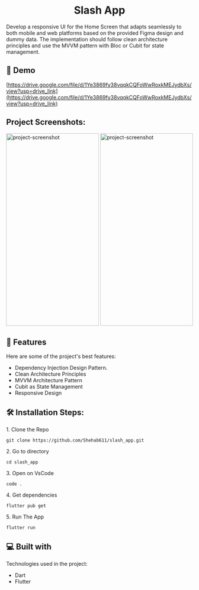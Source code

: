 <h1 align="center" id="title">Slash App</h1>

<p id="description">Develop a responsive UI for the Home Screen that adapts seamlessly to both mobile and web platforms based on the provided Figma design and dummy data. The implementation should follow clean architecture principles and use the MVVM pattern with Bloc or Cubit for state management.</p>

<h2>🚀 Demo</h2>

[https://drive.google.com/file/d/1Ye3869fy38vqqkCQFoWwRoxkMEJydbXs/view?usp=drive_link](https://drive.google.com/file/d/1Ye3869fy38vqqkCQFoWwRoxkMEJydbXs/view?usp=drive_link)

<h2>Project Screenshots:</h2>

<img src="https://github.com/Shehab611/slash_app/assets/77563526/6b62745d-e8b9-4c62-b13a-44030eb8e7ec" alt="project-screenshot" width="250" height="520/">
<img src="https://github.com/Shehab611/slash_app/assets/77563526/5165ed44-264a-4215-ba86-f2e94753c671" alt="project-screenshot" width="250" height="520/">


  
  
<h2>🧐 Features</h2>

Here are some of the project's best features:

*   Dependency Injection Design Pattern.
*   Clean Architecture Principles
*   MVVM Architecture Pattern
*   Cubit as State Management
*   Responsive Design

<h2>🛠️ Installation Steps:</h2>

<p>1. Clone the Repo</p>

```
git clone https://github.com/Shehab611/slash_app.git
```

<p>2. Go to directory</p>

```
cd slash_app
```

<p>3. Open on VsCode</p>

```
code .
```

<p>4. Get dependencies</p>

```
flutter pub get
```

<p>5. Run The App</p>

```
flutter run
```

  
  
<h2>💻 Built with</h2>

Technologies used in the project:

*   Dart
*   Flutter
